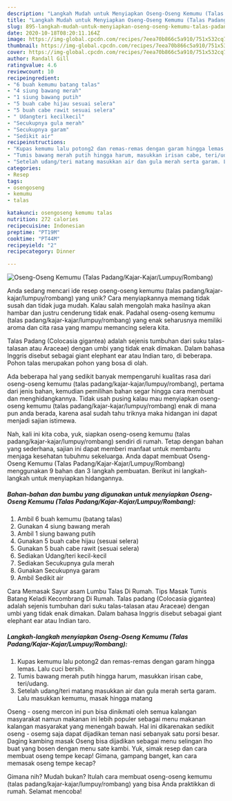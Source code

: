 ```yaml
---
description: "Langkah Mudah untuk Menyiapkan Oseng-Oseng Kemumu (Talas Padang/Kajar-Kajar/Lumpuy/Rombang), Bisa Manjain Lidah"
title: "Langkah Mudah untuk Menyiapkan Oseng-Oseng Kemumu (Talas Padang/Kajar-Kajar/Lumpuy/Rombang), Bisa Manjain Lidah"
slug: 895-langkah-mudah-untuk-menyiapkan-oseng-oseng-kemumu-talas-padang-kajar-kajar-lumpuy-rombang-bisa-manjain-lidah
date: 2020-10-18T08:20:11.164Z
image: https://img-global.cpcdn.com/recipes/7eea70b866c5a910/751x532cq70/oseng-oseng-kemumu-talas-padangkajar-kajarlumpuyrombang-foto-resep-utama.jpg
thumbnail: https://img-global.cpcdn.com/recipes/7eea70b866c5a910/751x532cq70/oseng-oseng-kemumu-talas-padangkajar-kajarlumpuyrombang-foto-resep-utama.jpg
cover: https://img-global.cpcdn.com/recipes/7eea70b866c5a910/751x532cq70/oseng-oseng-kemumu-talas-padangkajar-kajarlumpuyrombang-foto-resep-utama.jpg
author: Randall Gill
ratingvalue: 4.6
reviewcount: 10
recipeingredient:
- "6 buah kemumu batang talas"
- "4 siung bawang merah"
- "1 siung bawang putih"
- "5 buah cabe hijau sesuai selera"
- "5 buah cabe rawit sesuai selera"
- " Udangteri kecilkecil"
- "Secukupnya gula merah"
- "Secukupnya garam"
- "Sedikit air"
recipeinstructions:
- "Kupas kemumu lalu potong2 dan remas-remas dengan garam hingga lemas. Lalu cuci bersih."
- "Tumis bawang merah putih hingga harum, masukkan irisan cabe, teri/udang."
- "Setelah udang/teri matang masukkan air dan gula merah serta garam. Lalu masukkan kemumu, masak hingga matang"
categories:
- Resep
tags:
- osengoseng
- kemumu
- talas

katakunci: osengoseng kemumu talas 
nutrition: 272 calories
recipecuisine: Indonesian
preptime: "PT19M"
cooktime: "PT44M"
recipeyield: "2"
recipecategory: Dinner

---
```



![Oseng-Oseng Kemumu (Talas Padang/Kajar-Kajar/Lumpuy/Rombang)](https://img-global.cpcdn.com/recipes/7eea70b866c5a910/751x532cq70/oseng-oseng-kemumu-talas-padangkajar-kajarlumpuyrombang-foto-resep-utama.jpg)

Anda sedang mencari ide resep oseng-oseng kemumu (talas padang/kajar-kajar/lumpuy/rombang) yang unik? Cara menyiapkannya memang tidak susah dan tidak juga mudah. Kalau salah mengolah maka hasilnya akan hambar dan justru cenderung tidak enak. Padahal oseng-oseng kemumu (talas padang/kajar-kajar/lumpuy/rombang) yang enak seharusnya memiliki aroma dan cita rasa yang mampu memancing selera kita.

Talas Padang (Colocasia gigantea) adalah sejenis tumbuhan dari suku talas-talasan atau Araceae) dengan umbi yang tidak enak dimakan. Dalam bahasa Inggris disebut sebagai giant elephant ear atau Indian taro, di beberapa. Pohon talas merupakan pohon yang bosa di olah.

Ada beberapa hal yang sedikit banyak mempengaruhi kualitas rasa dari oseng-oseng kemumu (talas padang/kajar-kajar/lumpuy/rombang), pertama dari jenis bahan, kemudian pemilihan bahan segar hingga cara membuat dan menghidangkannya. Tidak usah pusing kalau mau menyiapkan oseng-oseng kemumu (talas padang/kajar-kajar/lumpuy/rombang) enak di mana pun anda berada, karena asal sudah tahu triknya maka hidangan ini dapat menjadi sajian istimewa.


Nah, kali ini kita coba, yuk, siapkan oseng-oseng kemumu (talas padang/kajar-kajar/lumpuy/rombang) sendiri di rumah. Tetap dengan bahan yang sederhana, sajian ini dapat memberi manfaat untuk membantu menjaga kesehatan tubuhmu sekeluarga. Anda dapat membuat Oseng-Oseng Kemumu (Talas Padang/Kajar-Kajar/Lumpuy/Rombang) menggunakan 9 bahan dan 3 langkah pembuatan. Berikut ini langkah-langkah untuk menyiapkan hidangannya.

<!--inarticleads1-->

##### Bahan-bahan dan bumbu yang digunakan untuk menyiapkan Oseng-Oseng Kemumu (Talas Padang/Kajar-Kajar/Lumpuy/Rombang):

1. Ambil 6 buah kemumu (batang talas)
1. Gunakan 4 siung bawang merah
1. Ambil 1 siung bawang putih
1. Gunakan 5 buah cabe hijau (sesuai selera)
1. Gunakan 5 buah cabe rawit (sesuai selera)
1. Sediakan  Udang/teri kecil-kecil
1. Sediakan Secukupnya gula merah
1. Gunakan Secukupnya garam
1. Ambil Sedikit air


Cara Memasak Sayur asam Lumbu Talas Di Rumah. Tips Masak Tumis Batang Keladi Kecombrang Di Rumah. Talas padang (Colocasia gigantea) adalah sejenis tumbuhan dari suku talas-talasan atau Araceae) dengan umbi yang tidak enak dimakan. Dalam bahasa Inggris disebut sebagai giant elephant ear atau Indian taro. 

<!--inarticleads2-->

##### Langkah-langkah menyiapkan Oseng-Oseng Kemumu (Talas Padang/Kajar-Kajar/Lumpuy/Rombang):

1. Kupas kemumu lalu potong2 dan remas-remas dengan garam hingga lemas. Lalu cuci bersih.
1. Tumis bawang merah putih hingga harum, masukkan irisan cabe, teri/udang.
1. Setelah udang/teri matang masukkan air dan gula merah serta garam. Lalu masukkan kemumu, masak hingga matang


Oseng - oseng mercon ini pun bisa dinikmati oleh semua kalangan masyarakat namun makanan ini lebih populer sebagai menu makanan kalangan masyarakat yang menengah bawah. Hal ini dikarenakan sedikit oseng - osemg saja dapat dijadikan teman nasi sebanyak satu porsi besar. Daging kambing masak Oseng bisa dijadikan sebagai menu selingan lho buat yang bosen dengan menu sate kambi. Yuk, simak resep dan cara membuat oseng tempe kecap! Gimana, gampang banget, kan cara memasak oseng tempe kecap? 

Gimana nih? Mudah bukan? Itulah cara membuat oseng-oseng kemumu (talas padang/kajar-kajar/lumpuy/rombang) yang bisa Anda praktikkan di rumah. Selamat mencoba!

